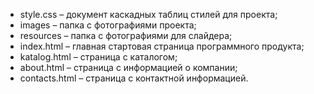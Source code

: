 -	style.css – документ каскадных таблиц стилей для проекта;
-	images – папка с фотографиями проекта;
-	resources – папка с фотографиями для слайдера;
-	index.html – главная стартовая страница программного продукта;
-	katalog.html – страница с каталогом;
-	about.html – страница с информацией о компании;
-	contacts.html – страница с контактной информацией.
